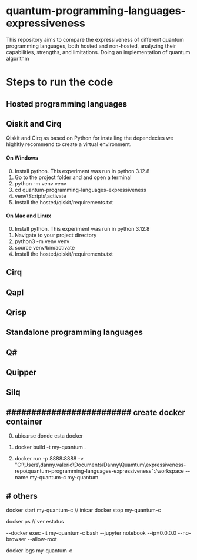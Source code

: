 # quantum-programming-languages-expressiveness
This repository aims to compare the expressiveness of different quantum programming languages, both hosted and non-hosted, analyzing their capabilities, strengths, and limitations. Doing an implementation of quantum algorithm



# Steps to run the code

## Hosted programming languages
## Qiskit and Cirq
Qiskit and Cirq as based on Python for installing the dependecies we highltly recommend to create a virtual environment.
#### On Windows
0. Install python. This experiment was run in python 3.12.8
1. Go to the project folder and and open a terminal 
2. python -m venv venv 
3. cd quantum-programming-languages-expressiveness
4. venv\Scripts\activate  
5. Install the hosted/qiskit/requirements.txt

#### On Mac and Linux
0. Install python. This experiment was run in python 3.12.8
1. Navigate to your project directory
2. python3 -m venv venv  
3. source venv/bin/activate  
4. Install the hosted/qiskit/requirements.txt

## Cirq

## Qapl

## Qrisp

## Standalone programming languages

## Q#

## Quipper

## Silq


## ######################### create docker container ##################################
00. ubicarse donde esta docker

01. docker build -t my-quantum .

02. docker run -p 8888:8888 -v "C:\Users\danny.valerio\Documents\Danny\Quamtum\expressiveness-repo\quantum-programming-languages-expressiveness":/workspace --name my-quantum-c my-quantum


## # others
docker start my-quantum-c // inicar
docker stop my-quantum-c


docker ps // ver estatus

--docker exec -it my-quantum-c bash
--jupyter notebook --ip=0.0.0.0 --no-browser --allow-root

docker logs my-quantum-c
